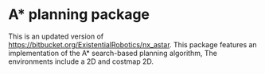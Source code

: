# A* planning package
This is an updated version of https://bitbucket.org/ExistentialRobotics/nx_astar. 
This package features an implementation of the A* search-based planning algorithm, The environments include a 2D and costmap 2D.


